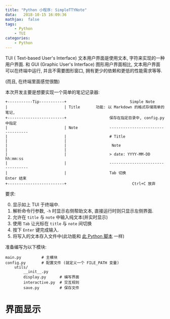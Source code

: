 ```yaml
---
title: "Python 小程序: SimpleTTYNote"
data:   2018-10-15 16:09:36
mathjax:  false
tags:
    - Python
    - TUI
categories:
    - Python
---
```


TUI ( Text-based User's Interface) 文本用户界面是使用文本, 字符来实现的一种用户界面.
和 GUI (Graphic User's Interface) 图形用户界面相比, 文本用户界面可以在终端中运行, 并且不需要图形窗口, 拥有更少的依赖和更低的性能需求等等.

(而且, 在终端里面感觉很酷)

本次开发主要是想要实现一个简单的笔记记录器:

```
+-----------Tip-----------+                            Simple Note
|                         | Title       功能: 以 Markdown 的格式存储简单的笔记, 
+-------------------------+                   保存在指定目录中, config.py 中指定
|                         | Note              ----------------------------------
|                         |                   # Title
|                         |
|                         |                    Note
|                         |
|                         |                   > date: YYYY-MM-DD hh:mm:ss
|                         |                   ----------------------------------
|                         |                   Tab 切换               Enter 结束
+-------------------------+                             Ctrl+C 放弃
```

要求:

0. 显示如上 TUI 于终端中.
0. 解析命令行参数, `-h` 时显示右侧帮助文本, 直接运行时则只显示左侧界面.
0. 允许在 `title` 与 `note` 中输入纯文本(并实时显示)
0. 使用 `Tab` 让光标在 `title` 与 `note` 间切换
0. 按下 `Enter` 键完成输入.
0. 将写入的文本存入文件中(此功能和 [此 Python 脚本](/assert/python/tipadd.py) 一样)

准备编写为以下模块:

```
main.py         # 主模块
config.py       # 配置文件 (就定义一个 FILE_PATH 变量)
    utils/
        __init__.py
        display.py      # 编写界面
        interactive.py  # 交互规则
        save.py         # 保存文件
```

# 界面显示
